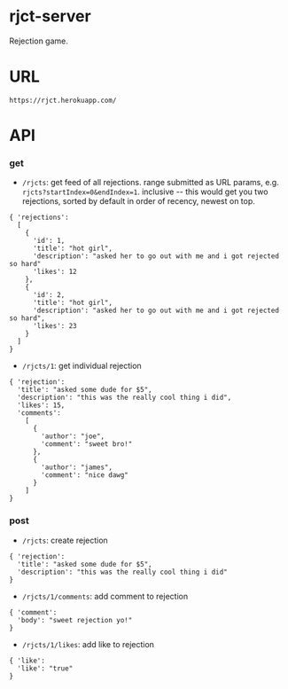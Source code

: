 # rjct-server
Rejection game.

# URL
`https://rjct.herokuapp.com/`

# API
### get
* `/rjcts`: get feed of all rejections. range submitted as URL params, e.g. `rjcts?startIndex=0&endIndex=1`. inclusive -- this would get you two rejections, sorted by default in order of recency, newest on top. 
````
{ 'rejections':
  [
    {
      'id': 1,
      'title': "hot girl",
      'description': "asked her to go out with me and i got rejected so hard"
      'likes': 12
    },
    {
      'id': 2,
      'title': "hot girl",
      'description': "asked her to go out with me and i got rejected so hard",
      'likes': 23
    }
  ]
}
````
* `/rjcts/1`: get individual rejection
````
{ 'rejection':
  'title': "asked some dude for $5",
  'description': "this was the really cool thing i did",
  'likes': 15,
  'comments':
    [
      {
        'author': "joe",
        'comment': "sweet bro!"
      },
      {
        'author': "james",
        'comment': "nice dawg"
      }
    ]
}

````
### post
* `/rjcts`: create rejection
````
{ 'rejection':
  'title': "asked some dude for $5",
  'description': "this was the really cool thing i did"
}
````
* `/rjcts/1/comments`: add comment to rejection
````
{ 'comment':
  'body': "sweet rejection yo!"
}
````
* `/rjcts/1/likes`: add like to rejection
````
{ 'like':
  'like': "true"
}
````
